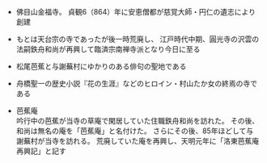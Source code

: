 - 佛目山金福寺。
貞観6（864）年に安恵僧都が慈覚大師・円仁の遺志により創建

- もとは天台宗の寺であったが後一時荒廃し、
江戸時代中期、圓光寺の沢雲の法嗣鉄舟和尚が再興して臨済宗南禅寺派となり今日に至る

- 松尾芭蕉と与謝蕪村にゆかりのある俳句の聖地である

- 舟橋聖一の歴史小説『花の生涯』などのヒロイン・村山たか女の終焉の寺である

- 芭蕉庵  
吟行中の芭蕉が当寺の草庵で閑居していた住職鉄舟和尚を訪れた。
その後、和尚は無名の庵を「芭蕉庵」と名付けた。
さらにその後、85年ほどして与謝蕪村が当寺を訪れる。
荒廃していた庵を再興し、天明元年に「洛東芭蕉庵再興記」と記す